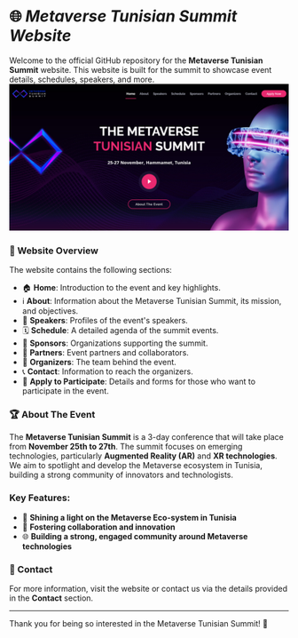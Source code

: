 # 🌐 _Metaverse Tunisian Summit Website_

Welcome to the official GitHub repository for the **Metaverse Tunisian Summit** website. This website is built for the summit to showcase event details, schedules, speakers, and more.
![Metaverse Tunisian Summit website](assets/metaverseTunisiaSummit.png)
### 📝 Website Overview
The website contains the following sections:
- 🏠 **Home**: Introduction to the event and key highlights.
- ℹ️ **About**: Information about the Metaverse Tunisian Summit, its mission, and objectives.
- 🎤 **Speakers**: Profiles of the event's speakers.
- 🗓️ **Schedule**: A detailed agenda of the summit events.
- 💼 **Sponsors**: Organizations supporting the summit.
- 🤝 **Partners**: Event partners and collaborators.
- 👥 **Organizers**: The team behind the event.
- 📞 **Contact**: Information to reach the organizers.
- 📝 **Apply to Participate**: Details and forms for those who want to participate in the event.

### 🏆 About The Event
The **Metaverse Tunisian Summit** is a 3-day conference that will take place from **November 25th to 27th**. The summit focuses on emerging technologies, particularly **Augmented Reality (AR)** and **XR technologies**. We aim to spotlight and develop the Metaverse ecosystem in Tunisia, building a strong community of innovators and technologists.

### Key Features:
- 🌟 **Shining a light on the Metaverse Eco-system in Tunisia**
- 🤝 **Fostering collaboration and innovation**
- 🌐 **Building a strong, engaged community around Metaverse technologies**

### 📧 Contact
For more information, visit the website or contact us via the details provided in the **Contact** section.

---

Thank you for being so interested in the Metaverse Tunisian Summit! 🎉
